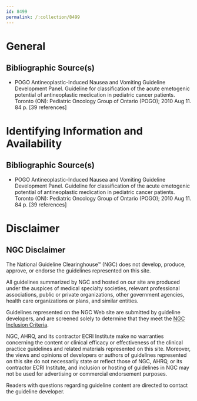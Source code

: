 ```yaml
---
id: 8499
permalink: /:collection/8499
---
```


# General

## Bibliographic Source(s)

- POGO Antineoplastic-Induced Nausea and Vomiting Guideline Development Panel. Guideline for classification of the acute emetogenic potential of antineoplastic medication in pediatric cancer patients. Toronto (ON): Pediatric Oncology Group of Ontario (POGO); 2010 Aug 11. 84 p. [39 references]

# Identifying Information and Availability

## Bibliographic Source(s)

- POGO Antineoplastic-Induced Nausea and Vomiting Guideline Development Panel. Guideline for classification of the acute emetogenic potential of antineoplastic medication in pediatric cancer patients. Toronto (ON): Pediatric Oncology Group of Ontario (POGO); 2010 Aug 11. 84 p. [39 references]

# Disclaimer

## NGC Disclaimer

The National Guideline Clearinghouse™ (NGC) does not develop, produce, approve, or endorse the guidelines represented on this site.

All guidelines summarized by NGC and hosted on our site are produced under the auspices of medical specialty societies, relevant professional associations, public or private organizations, other government agencies, health care organizations or plans, and similar entities.

Guidelines represented on the NGC Web site are submitted by guideline developers, and are screened solely to determine that they meet the [NGC Inclusion Criteria](/help-and-about/summaries/inclusion-criteria).

NGC, AHRQ, and its contractor ECRI Institute make no warranties concerning the content or clinical efficacy or effectiveness of the clinical practice guidelines and related materials represented on this site. Moreover, the views and opinions of developers or authors of guidelines represented on this site do not necessarily state or reflect those of NGC, AHRQ, or its contractor ECRI Institute, and inclusion or hosting of guidelines in NGC may not be used for advertising or commercial endorsement purposes.

Readers with questions regarding guideline content are directed to contact the guideline developer.

